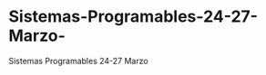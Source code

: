 Sistemas-Programables-24-27-Marzo-
==================================

Sistemas Programables 24-27 Marzo 
